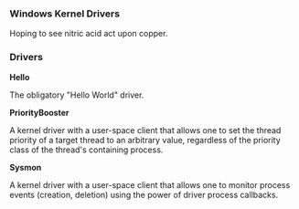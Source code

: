 ### Windows Kernel Drivers

Hoping to see nitric acid act upon copper.

### Drivers

**Hello**

The obligatory "Hello World" driver. 

**PriorityBooster**

A kernel driver with a user-space client that allows one to set the thread priority of a target thread to an arbitrary value, regardless of the priority class of the thread's containing process. 

**Sysmon**

A kernel driver with a user-space client that allows one to monitor process events (creation, deletion) using the power of driver process callbacks. 
